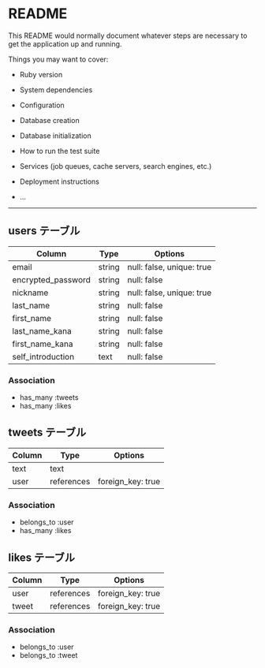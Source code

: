 # README

This README would normally document whatever steps are necessary to get the
application up and running.

Things you may want to cover:

* Ruby version

* System dependencies

* Configuration

* Database creation

* Database initialization

* How to run the test suite

* Services (job queues, cache servers, search engines, etc.)

* Deployment instructions

* ...

_____________________________________________________________



## users テーブル

| Column                  | Type   | Options                  |
| ----------------------- | ------ | ------------------------ |
| email                   | string | null: false, unique: true|
| encrypted_password      | string | null: false              |
| nickname                | string | null: false, unique: true|
| last_name               | string | null: false              |
| first_name              | string | null: false              |
| last_name_kana          | string | null: false              |
| first_name_kana         | string | null: false              |
| self_introduction       | text   | null: false              |


### Association

- has_many :tweets
- has_many :likes


## tweets テーブル

| Column                 | Type          | Options           |
| ---------------------- | ------------- | ----------------- |
| text                   | text          |                   |
| user                   | references    | foreign_key: true |

### Association

- belongs_to :user
- has_many   :likes



## likes テーブル

| Column                 | Type          | Options           |
| -----------------------| ------------- | ----------------- |
| user                   | references    | foreign_key: true |
| tweet                  | references    | foreign_key: true |


### Association

- belongs_to :user
- belongs_to :tweet


